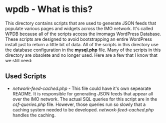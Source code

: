 # wpdb - What is this?

This directory contains scripts that are used to generate JSON feeds that populate various pages and widgets across the IMO network. It's called WPDB because all of the scripts access the imomags WordPress Database. These scripts are designed to avoid bootstrapping an entire WordPress install just to return a little bit of data. All of the scripts in this directory use the database configuration in the **mysql.php** file. Many of the scripts in this directory are obsolete and no longer used. Here are a few that I know that we still need:

## Used Scripts

* *network-feed-cached.php* - This file could have it's own sepearate README. It is responsible for generating JSON feeds that appear all over the IMO network. The actual SQL queries for this script are in the *csf-queries.php* file. However, those queries run so slowly that a caching system needed to be developed. *network-feed-cached.php* handles the caching.

